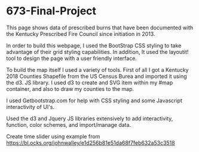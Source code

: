 # 673-Final-Project
This page shows data of prescribed burns that have been documented with the Kentucky Prescribed Fire Council since initiation in 2013.

In order to build this webpage, I used the BootStrap CSS styling to take advantage of their grid styling capabilities. In addition, It used the layoutit! tool to design the page with a user friendly interface.

To build the map itself I used a variety of tools. First of all I got a Kentucky 2018 Counties Shapefile from the US Census Burea and imported it using the d3. JS library. I used d3 to create and SVG item within my #map container, and also to draw my counties to the map.

I used Getbootstrap.com for help with CSS styling and some Javascript interactivity of UI's.

Used the d3 and Jquery JS libraries extensively to add interactivity, function, color schemes, and import/manage data.

Create time slider using example from https://bl.ocks.org/johnwalley/e1d256b81e51da68f7feb632a53c3518
